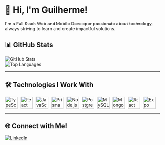 # 👋 Hi, I'm Guilherme!  

I'm a Full Stack Web and Mobile Developer passionate about technology, always striving to learn and create impactful solutions.  

## 📊 GitHub Stats

![GitHub Stats](https://github-readme-stats.vercel.app/api?username=guitxdasilva&show_icons=true&theme=radical)  
![Top Languages](https://github-readme-stats.vercel.app/api/top-langs/?username=guitxdasilva&layout=compact&theme=radical)  

---

## 🛠️ Technologies I Work With

<div style="display: flex; flex-wrap: wrap; gap: 10px;">
  <img src="https://cdn.jsdelivr.net/gh/devicons/devicon/icons/typescript/typescript-original.svg" width="40" height="40" alt="TypeScript"/>
  <img src="https://cdn.jsdelivr.net/gh/devicons/devicon/icons/react/react-original.svg" width="40" height="40" alt="React"/>
  <img src="https://cdn.jsdelivr.net/gh/devicons/devicon/icons/javascript/javascript-original.svg" width="40" height="40" alt="JavaScript"/>
  <img src="https://avatars.githubusercontent.com/u/17219288?s=200&v=4" width="40" height="40" alt="Prisma"/>
  <img src="https://cdn.jsdelivr.net/gh/devicons/devicon/icons/nodejs/nodejs-original.svg" width="40" height="40" alt="Node.js"/>
  <img src="https://cdn.jsdelivr.net/gh/devicons/devicon/icons/postgresql/postgresql-original.svg" width="40" height="40" alt="PostgreSQL"/>
  <img src="https://cdn.jsdelivr.net/gh/devicons/devicon/icons/mysql/mysql-original.svg" width="40" height="40" alt="MySQL"/>
  <img src="https://cdn.jsdelivr.net/gh/devicons/devicon/icons/mongodb/mongodb-original.svg" width="40" height="40" alt="MongoDB"/>
  <img src="https://cdn.jsdelivr.net/gh/devicons/devicon/icons/react/react-original.svg" width="40" height="40" alt="React Native"/>
  <img src="https://cdn.jsdelivr.net/gh/devicons/devicon/icons/expo/expo-original.svg" width="40" height="40" alt="Expo"/>
</div>

---

## 🌐 Connect with Me!

[![LinkedIn](https://img.shields.io/badge/LinkedIn-0077B5?style=for-the-badge&logo=linkedin&logoColor=white)](https://www.br.linkedin.com/in/guilherme-tx-silva/)